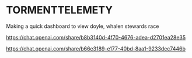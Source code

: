 # TORMENTTELEMETY
Making a quick dashboard to view doyle, whalen stewards race

https://chat.openai.com/share/b8b3140d-4f70-4676-adea-d2701ea28e35

https://chat.openai.com/share/b66e3189-e177-40bd-8aa1-9233dec7446b


